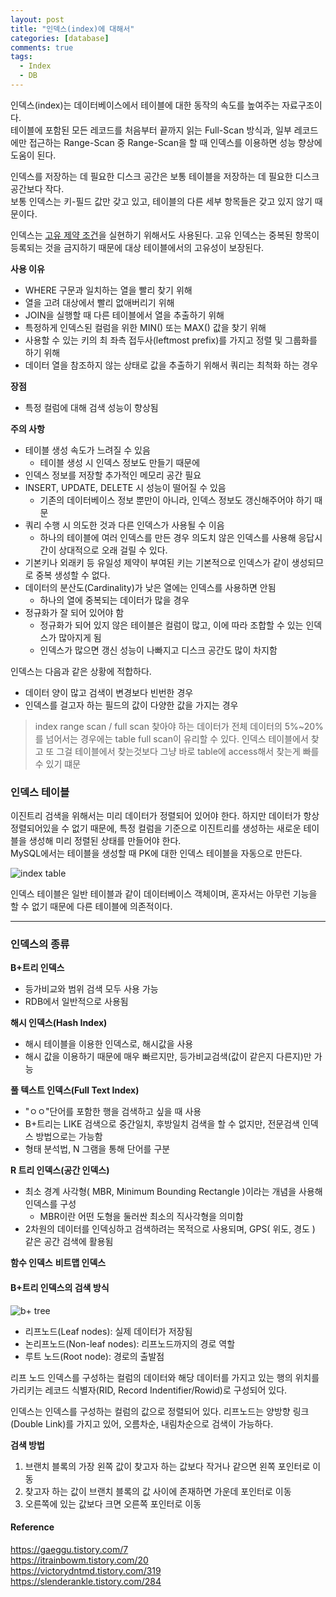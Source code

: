 ```yaml
---
layout: post
title: "인덱스(index)에 대해서"
categories: [database]
comments: true
tags:
  - Index
  - DB
---
```

인덱스(index)는 데이터베이스에서 테이블에 대한 동작의 속도를 높여주는 자료구조이다.<br>
테이블에 포함된 모든 레코드를 처음부터 끝까지 읽는 Full-Scan 방식과, 일부 레코드에만 접근하는 Range-Scan 중 Range-Scan을 할 때 인덱스를 이용하면 성능 향상에 도움이 된다. 

인덱스를 저장하는 데 필요한 디스크 공간은 보통 테이블을 저장하는 데 필요한 디스크 공간보다 작다.<br>
보통 인덱스는 키-필드 값만 갖고 있고, 테이블의 다른 세부 항목들은 갖고 있지 않기 때문이다. 

인덱스는 <u>고유 제약 조건</u>을 실현하기 위해서도 사용된다. 고유 인덱스는 중복된 항목이 등록되는 것을 금지하기 때문에 대상 테이블에서의 고유성이 보장된다. 

**사용 이유**
- WHERE 구문과 일치하는 열을 빨리 찾기 위해
- 열을 고려 대상에서 빨리 없애버리기 위해 
- JOIN을 실행할 때 다른 테이블에서 열을 추출하기 위해 
- 특정하게 인덱스된 컬럼을 위한 MIN() 또는 MAX() 값을 찾기 위해 
- 사용할 수 있는 키의 최 좌측 접두사(leftmost prefix)를 가지고 정렬 및 그룹화를 하기 위해 
- 데이터 열을 참조하지 않는 상태로 값을 추출하기 위해서 쿼리는 최척화 하는 경우 

**장점**
- 특정 컬럼에 대해 검색 성능이 향상됨

**주의 사항**
- 테이블 생성 속도가 느려질 수 있음
    - 테이블 생성 시 인덱스 정보도 만들기 때문에 
- 인덱스 정보를 저장할 추가적인 메모리 공간 필요 
- INSERT, UPDATE, DELETE 시 성능이 떨어질 수 있음
    - 기존의 데이터베이스 정보 뿐만이 아니라, 인덱스 정보도 갱신해주어야 하기 때문
- 쿼리 수행 시 의도한 것과 다른 인덱스가 사용될 수 이음 
    - 하나의 테이블에 여러 인덱스를 만든 경우 의도치 않은 인덱스를 사용해 응답시간이 상대적으로 오래 걸릴 수 있다. 
- 기본키나 외래키 등 유일성 제약이 부여된 키는 기본적으로 인덱스가 같이 생성되므로 중복 생성할 수 없다. 
- 데이터의 분산도(Cardinality)가 낮은 열에는 인덱스를 사용하면 안됨
    - 하나의 열에 중복되는 데이터가 많을 경우 
- 정규화가 잘 되어 있어야 함
    - 정규화가 되어 있지 않은 테이블은 컬럼이 많고, 이에 따라 조합할 수 있는 인덱스가 많아지게 됨
    - 인덱스가 많으면 갱신 성능이 나빠지고 디스크 공간도 많이 차지함

인덱스는 다음과 같은 상황에 적합하다. 
- 데이터 양이 많고 검색이 변경보다 빈번한 경우
- 인덱스를 걸고자 하는 필드의 값이 다양한 값을 가지는 경우 

>index range scan / full scan 
찾아야 하는 데이터가 전체 데이터의 5%~20%를 넘어서는 경우에는 table full scan이 유리할 수 있다. 
인덱스 테이블에서 찾고 또 그걸 테이블에서 찾는것보다 그냥 바로 table에 access해서 찾는게 빠를 수 있기 떄문 

### 인덱스 테이블
이진트리 검색을 위해서는 미리 데이터가 정렬되어 있어야 한다. 하지만 데이터가 항상 정렬되어있을 수 없기 때문에, 특정 컬럼을 기준으로 이진트리를 생성하는 새로운 테이블을 생성해 미리 정렬된 상태를 만들어야 한다.<br>MySQL에서는 테이블을 생성할 때 PK에 대한 인덱스 테이블을 자동으로 만든다. 

![index table](index-table.png)

인덱스 테이블은 일반 테이블과 같이 데이터베이스 객체이며, 혼자서는 아무런 기능을 할 수 없기 때문에 다른 테이블에 의존적이다. 

---

### 인덱스의 종류 
**B+트리 인덱스**
- 등가비교와 범위 검색 모두 사용 가능 
- RDB에서 일반적으로 사용됨 

**해시 인덱스(Hash Index)**
- 해시 테이블을 이용한 인덱스로, 해시값을 사용
- 해시 값을 이용하기 때문에 매우 빠르지만, 등가비교검색(값이 같은지 다른지)만 가능

**풀 텍스트 인덱스(Full Text Index)**
- "ㅇㅇ"단어를 포함한 행을 검색하고 싶을 때 사용
- B+트리는 LIKE 검색으로 중간일치, 후방일치 검색을 할 수 없지만, 전문검색 인덱스 방법으로는 가능함
- 형태 분석법, N 그램을 통해 단어를 구분

**R 트리 인덱스(공간 인덱스)**
- 최소 경계 사각형( MBR, Minimum Bounding Rectangle )이라는 개념을 사용해 인덱스를 구성
    - MBR이란 어떤 도형을 둘러싼 최소의 직사각형을 의미함 
- 2차원의 데이터를 인덱싱하고 검색하려는 목적으로 사용되며, GPS( 위도, 경도 ) 같은 공간 검색에 활용됨

**함수 인덱스**
**비트맵 인덱스**

#### B+트리 인덱스의 검색 방식
![b+ tree](b-tree.png)

- 리프노드(Leaf nodes): 실제 데이터가 저장됨
- 논리프노드(Non-leaf nodes): 리프노드까지의 경로 역할
- 루트 노드(Root node): 경로의 출발점

리프 노드 인덱스를 구성하는 컬럼의 데이터와 해당 데이터를 가지고 있는 행의 위치를 가리키는 레코드 식별자(RID, Record Indentifier/Rowid)로 구성되어 있다. 

인덱스는 인덱스를 구성하는 컬럼의 값으로 정렬되어 있다. 리프노드는 양방향 링크(Double Link)를 가지고 있어, 오름차순, 내림차순으로 검색이 가능하다.

**검색 방법**
1. 브랜치 블록의 가장 왼쪽 값이 찾고자 하는 값보다 작거나 같으면 왼쪽 포인터로 이동
2. 찾고자 하는 값이 브랜치 블록의 값 사이에 존재하면 가운데 포인터로 이동
3. 오른쪽에 있는 값보다 크면 오른쪽 포인터로 이동

#### Reference 
<https://gaeggu.tistory.com/7><br>
<https://itrainbowm.tistory.com/20><br>
<https://victorydntmd.tistory.com/319><br>
<https://slenderankle.tistory.com/284><br>

